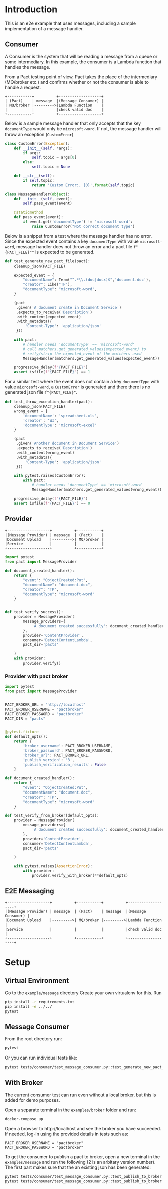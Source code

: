 # Introduction

This is an e2e example that uses messages, including a sample implementation of a message handler.

## Consumer

A Consumer is the system that will be reading a message from a queue or some intermediary. In this example, the consumer is a Lambda function that handles the message.

From a Pact testing point of view, Pact takes the place of the intermediary (MQ/broker etc.) and confirms whether or not the consumer is able to handle a request.

```
+-----------+          +-------------------+
| (Pact)    | message  |(Message Consumer) |
| MQ/broker |--------->|Lambda Function    |
|           |          |check valid doc    |
+-----------+          +-------------------+
```

Below is a sample message handler that only accepts that the key `documentType` would only be `microsoft-word`. If not, the message handler will throw an exception (`CustomError`)

```python
class CustomError(Exception):
    def __init__(self, *args):
        if args:
            self.topic = args[0]
        else:
            self.topic = None

    def __str__(self):
        if self.topic:
            return 'Custom Error:, {0}'.format(self.topic)

class MessageHandler(object):
    def __init__(self, event):
        self.pass_event(event)

    @staticmethod
    def pass_event(event):
        if event.get('documentType') != 'microsoft-word':
            raise CustomError("Not correct document type")
```

Below is a snippet from a test where the message handler has no error.
Since the expected event contains a key `documentType` with value `microsoft-word`, message handler does not throw an error and a pact file `f"{PACT_FILE}""` is expected to be generated.

```python
def test_generate_new_pact_file(pact):
    cleanup_json(PACT_FILE)

    expected_event = {
        "documentName": Term("^.*\\.(doc|docx)$",'document.doc'),
        "creator": Like("TP"),
        "documentType": "microsoft-word",
    }

    (pact
     .given('A document create in Document Service')
     .expects_to_receive('Description')
     .with_content(expected_event)
     .with_metadata({
         'Content-Type': 'application/json'
     }))

    with pact:
        # handler needs 'documentType' == 'microsoft-word'
        # call matchers.get_generated_values(expected_event) to
        # reify/strip the expected_event of the matchers used
        MessageHandler(matchers.get_generated_values(expected_event))

    progressive_delay(f"{PACT_FILE}")
    assert isfile(f"{PACT_FILE}") == 1
```

For a similar test where the event does not contain a key `documentType` with value `microsoft-word`, a `CustomError` is generated and there there is no generated json file `f"{PACT_FILE}"`.

```python
def test_throw_exception_handler(pact):
    cleanup_json(PACT_FILE)
    wrong_event = {
        'documentName': 'spreadsheet.xls',
        'creator': 'WI',
        'documentType': 'microsoft-excel'
    }

    (pact
     .given('Another document in Document Service')
     .expects_to_receive('Description')
     .with_content(wrong_event)
     .with_metadata({
         'Content-Type': 'application/json'
     }))

    with pytest.raises(CustomError):
        with pact:
            # handler needs 'documentType' == 'microsoft-word
            MessageHandler(matchers.get_generated_values(wrong_event))

    progressive_delay(f"{PACT_FILE}")
    assert isfile(f"{PACT_FILE}") == 0
```

## Provider

```
+-------------------+          +-----------+
|(Message Provider) | message  | (Pact)    |
|Document Upload    |--------->| MQ/broker |
|Service            |          |           |
+-------------------+          +-----------+
```

```python
import pytest
from pact import MessageProvider

def document_created_handler():
    return {
        "event": "ObjectCreated:Put",
        "documentName": "document.doc",
        "creator": "TP",
        "documentType": "microsoft-word"
    }


def test_verify_success():
    provider = MessageProvider(
        message_providers={
            'A document created successfully': document_created_handler
        },
        provider='ContentProvider',
        consumer='DetectContentLambda',
        pact_dir='pacts'

    )
    with provider:
        provider.verify()
```


### Provider with pact broker
```python
import pytest
from pact import MessageProvider


PACT_BROKER_URL = "http://localhost"
PACT_BROKER_USERNAME = "pactbroker"
PACT_BROKER_PASSWORD = "pactbroker"
PACT_DIR = "pacts"


@pytest.fixture
def default_opts():
    return {
        'broker_username': PACT_BROKER_USERNAME,
        'broker_password': PACT_BROKER_PASSWORD,
        'broker_url': PACT_BROKER_URL,
        'publish_version': '3',
        'publish_verification_results': False
    }

def document_created_handler():
    return {
        "event": "ObjectCreated:Put",
        "documentName": "document.doc",
        "creator": "TP",
        "documentType": "microsoft-word"
    }

def test_verify_from_broker(default_opts):
    provider = MessageProvider(
        message_providers={
            'A document created successfully': document_created_handler,
        },
        provider='ContentProvider',
        consumer='DetectContentLambda',
        pact_dir='pacts'

    )

    with pytest.raises(AssertionError):
        with provider:
            provider.verify_with_broker(**default_opts)

```

## E2E Messaging

```
+-------------------+          +-----------+          +-------------------+
|(Message Provider) | message  | (Pact)    | message  |(Message Consumer) |
|Document Upload    |--------->| MQ/broker |--------->|Lambda Function    |
|Service            |          |           |          |check valid doc    |
+-------------------+          +-----------+          +-------------------+
```

# Setup

## Virtual Environment

Go to the `example/message` directory Create your own virtualenv for this. Run

```bash
pip install -r requirements.txt
pip install -e ../../
pytest
```

## Message Consumer

From the root directory run:

```bash
pytest
```

Or you can run individual tests like:

```bash
pytest tests/consumer/test_message_consumer.py::test_generate_new_pact_file
```

## With Broker

The current consumer test can run even without a local broker,
but this is added for demo purposes.

Open a separate terminal in the `examples/broker` folder and run:

```bash
docker-compose up
```

Open a browser to http://localhost and see the broker you have succeeded.
If needed, log-in using the provided details in tests such as:

```
PACT_BROKER_USERNAME = "pactbroker"
PACT_BROKER_PASSWORD = "pactbroker"
```

To get the consumer to publish a pact to broker,
open a new terminal in the `examples/message` and run the following (2 is an arbitary version number). The first part makes sure that the an existing json has been generated:

```bash
pytest tests/consumer/test_message_consumer.py::test_publish_to_broker
pytest tests/consumer/test_message_consumer.py::test_publish_to_broker --publish-pact 2
```
